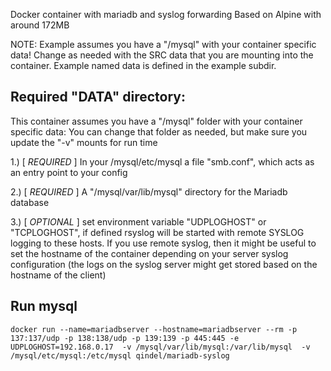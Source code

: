 Docker container with mariadb and syslog forwarding
Based on Alpine with around 172MB

NOTE: Example assumes you have a "/mysql" with your container specific data!
Change as needed with the SRC data that you are mounting into the container.
Example named data is defined in the example subdir.

## Required "DATA" directory:
This container assumes you have a "/mysql" folder with your container specific data:
You can change that folder as needed, but make sure you update the "-v" mounts for run time

1.) [ *REQUIRED* ] In your /mysql/etc/mysql a file "smb.conf", which acts as an entry point to your config

2.) [ *REQUIRED* ] A "/mysql/var/lib/mysql" directory for the Mariadb database

3.) [ *OPTIONAL* ] set environment variable "UDPLOGHOST" or "TCPLOGHOST", if defined rsyslog will be started with remote SYSLOG logging to these hosts. If you use remote syslog, then it might be useful to set the hostname of the container depending on your server syslog configuration (the logs on the syslog server might get stored based on the hostname of the client)


## Run mysql

```
docker run --name=mariadbserver --hostname=mariadbserver --rm -p 137:137/udp -p 138:138/udp -p 139:139 -p 445:445 -e UDPLOGHOST=192.168.0.17  -v /mysql/var/lib/mysql:/var/lib/mysql  -v /mysql/etc/mysql:/etc/mysql qindel/mariadb-syslog
```